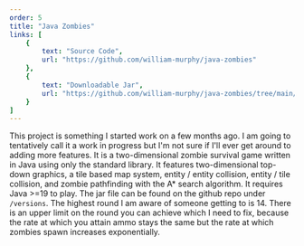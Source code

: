 ```yaml
---
order: 5
title: "Java Zombies"
links: [
    {
        text: "Source Code",
        url: "https://github.com/william-murphy/java-zombies"
    },
    {
        text: "Downloadable Jar",
        url: "https://github.com/william-murphy/java-zombies/tree/main/versions"
    }
]
---
```

This project is something I started work on a few months ago. I am going to tentatively call it a work in progress but I'm not sure if I'll ever get around to adding more features. It is a two-dimensional zombie survival game written in Java using only the standard library. It features two-dimensional top-down graphics, a tile based map system, entity / entity collision, entity / tile collision, and zombie pathfinding with the A* search algorithm. It requires Java >=19 to play. The jar file can be found on the github repo under `/versions`. The highest round I am aware of someone getting to is 14. There is an upper limit on the round you can achieve which I need to fix, because the rate at which you attain ammo stays the same but the rate at which zombies spawn increases exponentially.